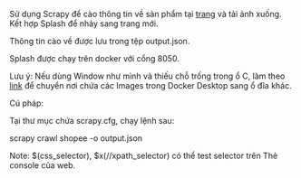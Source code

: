 Sử dụng Scrapy để cào thông tin về sản phẩm tại [trang](https://websosanh.vn/dan-organ/cat-2022.htm) và tải ảnh xuống. Kết hợp Splash để nhảy sang trang mới.

Thông tin cào về được lưu trong tệp output.json.

Splash được chạy trên docker với cổng 8050.

Lưu ý: Nếu dùng Window như mình và thiếu chỗ trống trong ổ C, làm theo [link](https://blog.codetitans.pl/post/howto-docker-over-wsl2-location/) để chuyển nơi chứa các Images trong Docker Desktop sang ổ đĩa khác.

Cú pháp:

Tại thư mục chứa scrapy.cfg, chạy lệnh sau:

scrapy crawl shopee -o output.json


Note: $(css_selector), $x(//xpath_selector) có thể test selector trên Thẻ console của web.
